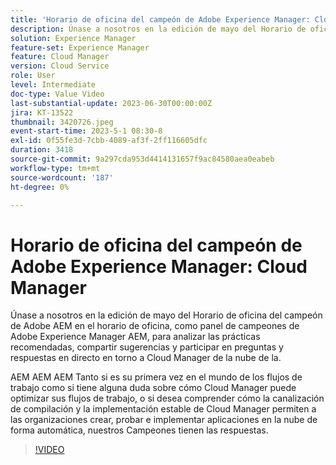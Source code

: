```yaml
---
title: 'Horario de oficina del campeón de Adobe Experience Manager: Cloud Manager'
description: Únase a nosotros en la edición de mayo del Horario de oficina del campeón de Adobe AEM en forma de panel de campeones de Adobe Experience Manager AEM AEM AEM AEM para discutir prácticas recomendadas, compartir sugerencias y participar en preguntas y respuestas en directo en torno a Cloud Manager.Ya sea que sea nuevo en Cloud Manager, tenga una pregunta acerca de cómo Cloud Manager puede optimizar sus flujos de trabajo o desee comprender cómo la canalización de compilación y la implementación estable de Cloud Manager permite a las organizaciones crear, probar e implementar aplicaciones en la nube automáticamente, nuestros campeones tienen las respuestas.
solution: Experience Manager
feature-set: Experience Manager
feature: Cloud Manager
version: Cloud Service
role: User
level: Intermediate
doc-type: Value Video
last-substantial-update: 2023-06-30T00:00:00Z
jira: KT-13522
thumbnail: 3420726.jpeg
event-start-time: 2023-5-1 08:30-8
exl-id: 0f55fe3d-7cbb-4089-af3f-2ff116605dfc
duration: 3418
source-git-commit: 9a297cda953d4414131657f9ac84580aea0eabeb
workflow-type: tm+mt
source-wordcount: '187'
ht-degree: 0%

---
```


# Horario de oficina del campeón de Adobe Experience Manager: Cloud Manager

Únase a nosotros en la edición de mayo del Horario de oficina del campeón de Adobe AEM en el horario de oficina, como panel de campeones de Adobe Experience Manager AEM, para analizar las prácticas recomendadas, compartir sugerencias y participar en preguntas y respuestas en directo en torno a Cloud Manager de la nube de la.

AEM AEM AEM Tanto si es su primera vez en el mundo de los flujos de trabajo como si tiene alguna duda sobre cómo Cloud Manager puede optimizar sus flujos de trabajo, o si desea comprender cómo la canalización de compilación y la implementación estable de Cloud Manager permiten a las organizaciones crear, probar e implementar aplicaciones en la nube de forma automática, nuestros Campeones tienen las respuestas.

>[!VIDEO](https://video.tv.adobe.com/v/3420726/?learn=on)
